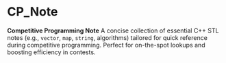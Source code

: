# CP_Note
**Competitive Programming Note**   A concise collection of essential C++ STL notes (e.g., `vector`, `map`, `string`, algorithms) tailored for quick reference during competitive programming. Perfect for on-the-spot lookups and boosting efficiency in contests.
